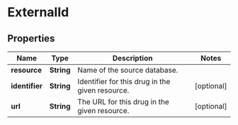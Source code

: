 # ExternalId

## Properties
Name | Type | Description | Notes
------------ | ------------- | ------------- | -------------
**resource** | **String** | Name of the source database. | 
**identifier** | **String** | Identifier for this drug in the given resource. |  [optional]
**url** | **String** | The URL for this drug in the given resource. |  [optional]
